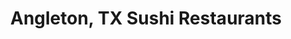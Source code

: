 ---
layout: city
title: Angleton, TX Sushi Restaurants
permalink: /texas/angleton/
stateAbbr: TX
stateName: Texas
cityName: Angleton
---